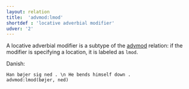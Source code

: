```yaml
---
layout: relation
title:  'advmod:lmod'
shortdef : 'locative adverbial modifier'
udver: '2'
---
```


A locative adverbial modifier is a subtype of the [advmod]() relation: if the modifier is specifying a location, it is labeled as `lmod`.

Danish:

~~~ sdparse
Han bøjer sig ned . \n He bends himself down .
advmod:lmod(bøjer, ned)
~~~

<!-- Interlanguage links updated Čt lis 12 09:43:36 CET 2020 -->
